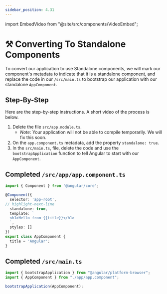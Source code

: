```yaml
---
sidebar_position: 4.31
---
```


import EmbedVideo from "@site/src/components/VideoEmbed";

# ⚒️ Converting To Standalone Components

To convert our application to use Standalone components, we will mark our component's metadata to indicate that it is a standalone component, and replace the code in our `/src/main.ts` to bootstrap our application with our standalone `AppComponent`.

## Step-By-Step

Here are the step-by-step instructions. A short video of the process is below.

1. Delete the file `src/app.module.ts`.
    - *Note*: Your application will not be able to compile temporarily. We will fix this soon.
2. On the `app.component.ts` metadata, add the property `standalone: true`.
3. In the `src/main.ts`, file, delete the code and use the `bootstrapApplication` function to tell Angular to start with our `AppComponent`.


## Completed `/src/app/app.component.ts`

```ts showLineNumbers title="/src/app/app.component.ts"
import { Component } from '@angular/core';

@Component({
  selector: 'app-root',
// highlight-next-line
  standalone: true,
  template: `
  <h1>Hello from {{title}}</h1>
  `,
  styles: []
})
export class AppComponent {
  title = 'Angular';
}
```

## Completed `/src/main.ts`

```ts showLineNumbers title="/src/main.ts"
import { bootstrapApplication } from "@angular/platform-browser";
import { AppComponent } from "./app/app.component";

bootstrapApplication(AppComponent);
```
<EmbedVideo id="816960600" />